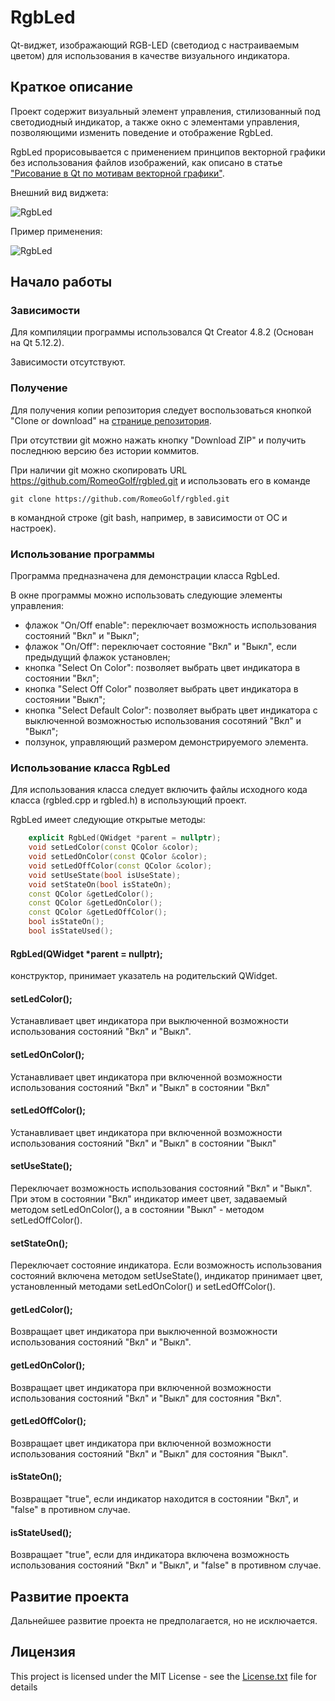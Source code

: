 # RgbLed

Qt-виджет, изображающий RGB-LED (светодиод с настраиваемым цветом) для использования в качестве визуального индикатора.

## Краткое описание

Проект содержит визуальный элемент управления, стилизованный под светодиодный индикатор, а также окно с элементами управления, позволяющими изменить поведение и отображение RgbLed.

RgbLed прорисовывается с применением принципов векторной графики без использования файлов изображений, как описано в статье  <a href="(https://habr.com/ru/post/425547/" rel="nofollow">"Рисование в Qt по мотивам векторной графики"</a>.

Внешний вид виджета:

![RgbLed][RgbLed]

[RgbLed]: http:// ""

Пример применения:

![RgbLed][RgbLedSample]

[RgbLedSample]: http:// ""


## Начало работы

### Зависимости

Для компиляции программы использовался Qt Creator 4.8.2 (Основан на Qt 5.12.2).

Зависимости отсутствуют.

### Получение

Для получения копии репозитория следует воспользоваться кнопкой "Clone or download" на [странице репозитория](https://github.com/RomeoGolf/rgbled).

При отсутствии git можно нажать кнопку "Download ZIP" и получить последнюю версию без истории коммитов.

При наличии git можно скопировать URL https://github.com/RomeoGolf/rgbled.git и использовать его в команде

~~~~
git clone https://github.com/RomeoGolf/rgbled.git
~~~~

в командной строке (git bash, например, в зависимости от ОС и настроек).

### Использование программы

Программа предназначена для демонстрации класса RgbLed.

В окне программы можно использовать следующие элементы управления:

* флажок "On/Off enable": переключает возможность использования состояний "Вкл" и "Выкл";
* флажок "On/Off": переключает состояние "Вкл" и "Выкл", если предыдущий флажок установлен;
* кнопка "Select On Color": позволяет выбрать цвет индикатора в состоянии "Вкл";
* кнопка "Select Off Color" позволяет выбрать цвет индикатора в состоянии "Выкл";
* кнопка "Select Default Color": позволяет выбрать цвет индикатора с выключенной возможностью использования сосотяний "Вкл" и "Выкл";
* ползунок, управляющий размером демонстрируемого элемента.

### Использование класса RgbLed

Для использования класса следует включить файлы исходного кода класса (rgbled.cpp и rgbled.h) в использующий проект.

RgbLed имеет следующие открытые методы:

````cpp
    explicit RgbLed(QWidget *parent = nullptr);
    void setLedColor(const QColor &color);
    void setLedOnColor(const QColor &color);
    void setLedOffColor(const QColor &color);
    void setUseState(bool isUseState);
    void setStateOn(bool isStateOn);
    const QColor &getLedColor();
    const QColor &getLedOnColor();
    const QColor &getLedOffColor();
    bool isStateOn();
    bool isStateUsed();
````

#### RgbLed(QWidget *parent = nullptr);

конструктор, принимает указатель на родительский QWidget.

#### setLedColor();

Устанавливает цвет индикатора при выключенной возможности использования состояний "Вкл" и "Выкл".

#### setLedOnColor();

Устанавливает цвет индикатора при включенной возможности использования состояний "Вкл" и "Выкл" в состоянии "Вкл"

#### setLedOffColor();

Устанавливает цвет индикатора при включенной возможности использования состояний "Вкл" и "Выкл" в состоянии "Выкл"

#### setUseState();

Переключает возможность использования состояний "Вкл" и "Выкл". При этом в состоянии "Вкл" индикатор имеет цвет, задаваемый методом setLedOnColor(), а в состоянии "Выкл" - методом setLedOffColor().

#### setStateOn();

Переключает состояние индикатора. Если возможность использования состояний включена методом setUseState(), индикатор принимает цвет, установленный методами setLedOnColor() и setLedOffColor().

#### getLedColor();

Возвращает цвет индикатора при выключенной возможности использования состояний "Вкл" и "Выкл".

#### getLedOnColor();

Возвращает цвет индикатора при включенной возможности использования состояний "Вкл" и "Выкл" для состояния "Вкл".

#### getLedOffColor();

Возвращает цвет индикатора при включенной возможности использования состояний "Вкл" и "Выкл" для состояния "Выкл".

#### isStateOn();

Возвращает "true", если индикатор находится в состоянии "Вкл", и "false" в противном случае.

#### isStateUsed();

Возвращает "true", если для индикатора включена возможность использования состояний "Вкл" и "Выкл", и "false" в противном случае.


## Развитие проекта

Дальнейшее развитие проекта не предполагается, но не исключается.

## Лицензия

This project is licensed under the MIT License - see the [License.txt](License.txt) file for details


